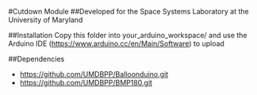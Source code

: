 #Cutdown Module
##Developed for the Space Systems Laboratory at the University of Maryland

##Installation
Copy this folder into your_arduino_workspace/ and use the Arduino IDE (https://www.arduino.cc/en/Main/Software) to upload

##Dependencies
- https://github.com/UMDBPP/Balloonduino.git
- https://github.com/UMDBPP/BMP180.git
